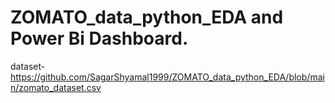 # ZOMATO_data_python_EDA and Power Bi Dashboard.
dataset- https://github.com/SagarShyamal1999/ZOMATO_data_python_EDA/blob/main/zomato_dataset.csv
